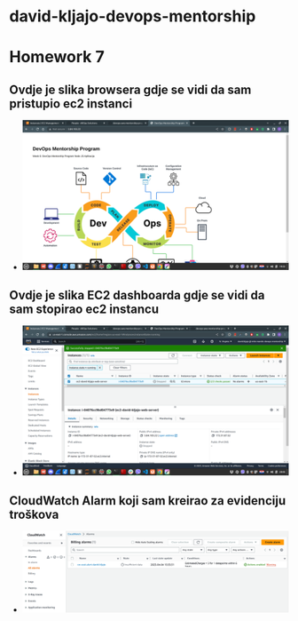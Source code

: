 # david-kljajo-devops-mentorship

# Homework 7

## Ovdje je slika browsera gdje se vidi da sam pristupio ec2 instanci
- ![aplikacija.png](./aplikacija.png)


## Ovdje je slika EC2 dashboarda gdje se vidi da sam stopirao  ec2 instancu
- ![instance-stopped.png](./instance-stopped.png)


## CloudWatch Alarm koji sam kreirao za evidenciju troškova
- ![CloudWatch.png](./CloudWatch.png)
